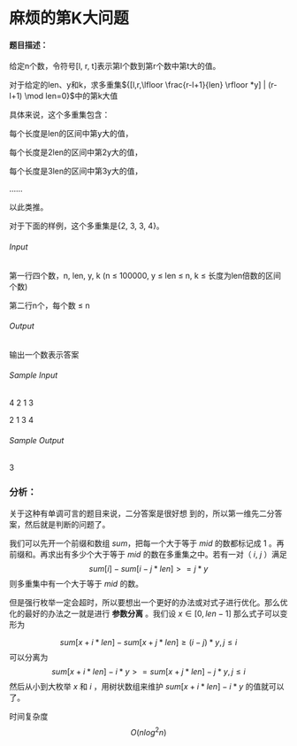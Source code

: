 # 麻烦的第K大问题

#### 题目描述：

给定n个数，令符号[l, r, t]表示第l个数到第r个数中第t大的值。

对于给定的len、y和k，求多重集${[l,r,\lfloor \frac{r-l+1}{len} \rfloor *y] | (r-l+1) \mod len=0}$中的第k大值

具体来说，这个多重集包含：

每个长度是len的区间中第y大的值，

每个长度是2len的区间中第2y大的值，

每个长度是3len的区间中第3y大的值，

……

以此类推。

对于下面的样例，这个多重集是{2, 3, 3, 4}。

###### Input
第一行四个数，n, len, y, k (n ≤ 100000, y ≤ len ≤ n, k ≤ 长度为len倍数的区间个数)

第二行n个，每个数 ≤ n

###### Output
输出一个数表示答案

###### Sample Input
4 2 1 3

2 1 3 4
###### Sample Output
3

### 分析：
关于这种有单调可言的题目来说，二分答案是很好想
到的，所以第一维先二分答案，然后就是判断的问题了。

我们可以先开一个前缀和数组 $sum$，把每一个大于等于 $mid$ 的数都标记成 $1$ 。再前缀和。再求出有多少个大于等于 $mid$ 的数在多重集之中。若有一对（ $i$, $j$ ）满足
$$
sum[i]-sum[i-j*len]>=j*y
$$
则多重集中有一个大于等于 $mid$ 的数。

但是强行枚举一定会超时，所以要想出一个更好的办法或对式子进行优化。那么优化的最好的办法之一就是进行 **参数分离** 。我们设 $x \in [0,len-1]$ 那么式子可以变形为

$$
sum[x+i*len]-sum[x+j*len] \ge (i-j)*y,j\leq i
$$
可以分离为
$$
sum[x+i*len]-i*y>=sum[x+j*len]-j*y,j\leq i
$$
然后从小到大枚举 $x$ 和 $i$ ，用树状数组来维护   $sum[x+i * len]-i * y$  的值就可以了。

时间复杂度 
$$
O(nlog^2n)
$$
